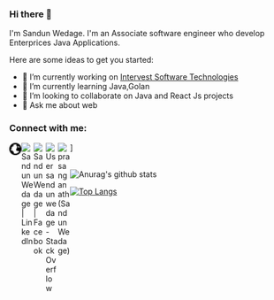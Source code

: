 ### Hi there 👋




I'm Sandun Wedage. I'm an Associate software engineer who develop Enterprices Java Applications.

   

Here are some ideas to get you started:

- 🔭 I’m currently working on <a href = "https://www.intervest.lk/">Intervest Software Technologies</a>
- 🌱 I’m currently learning Java,Golan
- 👯 I’m looking to collaborate on Java and React Js projects
- 💬 Ask me about web

### Connect with me:

<img align="left" alt="prasanganath (Sandun Wedage)" width="22px" src="https://raw.githubusercontent.com/iconic/open-iconic/master/svg/globe.svg" />
<img align="left" alt="Sandun Wedage | LinkedIn" width="22px" src="https://cdn.jsdelivr.net/npm/simple-icons@v3/icons/linkedin.svg" />
<img align="left" alt="Sandun Wedage | Facebook" width="22px" src="https://cdn.jsdelivr.net/npm/simple-icons@3.4.1/icons/facebook.svg" />
<img align="left" alt="User sandun wedage - Stack Overflow" width="22px" src="https://cdn.jsdelivr.net/npm/simple-icons@3.4.1/icons/stackoverflow.svg" />
<img align="left" alt="prasanganath (Sandun Wedage)" width="22px" src="https://cdn.jsdelivr.net/npm/simple-icons@3.4.1/icons/github.svg" />]
<br/><br/>

![Anurag's github stats](https://github-readme-stats.vercel.app/api?username=prasanganath&show_icons=true&theme=radical)

[![Top Langs](https://github-readme-stats.vercel.app/api/top-langs/?username=prasanganath&layout=compact)](https://github.com/prasanganath/github-readme-stats)



